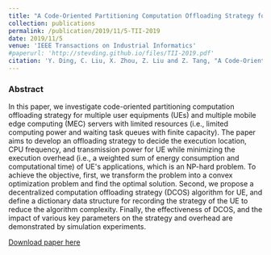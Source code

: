 ```yaml
---
title: "A Code-Oriented Partitioning Computation Offloading Strategy for Multiple Users and Multiple Mobile Edge Computing Servers"
collection: publications
permalink: /publication/2019/11/5-TII-2019
date: 2019/11/5
venue: 'IEEE Transactions on Industrial Informatics'
#paperurl: 'http://stevding.github.io/files/TII-2019.pdf'
citation: 'Y. Ding, C. Liu, X. Zhou, Z. Liu and Z. Tang, "A Code-Oriented Partitioning Computation Offloading Strategy for Multiple Users and Multiple Mobile Edge Computing Servers," in IEEE Transactions on Industrial Informatics, vol. 16, no. 7, pp. 4800-4810, July 2020.'
---
```

### Abstract

In this paper, we investigate code-oriented partitioning computation offloading strategy for multiple user equipments (UEs) and multiple mobile edge computing (MEC) servers with limited resources (i.e., limited computing power and waiting task queues with finite capacity). The paper aims to develop an offloading strategy to decide the execution location, CPU frequency, and transmission power for UE while minimizing the execution overhead (i.e., a weighted sum of energy consumption and computational time) of UE's applications, which is an NP-hard problem. To achieve the objective, first, we transform the problem into a convex optimization problem and find the optimal solution. Second, we propose a decentralized computation offloading strategy (DCOS) algorithm for UE, and define a dictionary data structure for recording the strategy of the UE to reduce the algorithm complexity. Finally, the effectiveness of DCOS, and the impact of various key parameters on the strategy and overhead are demonstrated by simulation experiments.

[Download paper here](https://ieeexplore.ieee.org/document/8891795)
